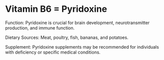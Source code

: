 # Vitamin B6 = Pyridoxine

Function: Pyridoxine is crucial for brain development, neurotransmitter production, and immune function.

Dietary Sources: Meat, poultry, fish, bananas, and potatoes.

Supplement: Pyridoxine supplements may be recommended for individuals with deficiency or specific medical conditions.
